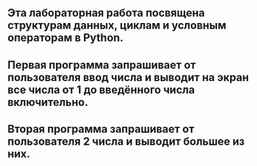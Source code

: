 Эта лабораторная работа посвящена структурам данных, циклам и условным операторам в Python.
-
Первая программа запрашивает от пользователя ввод числа и выводит на экран все числа от 1 до введённого числа включительно.
-
Вторая программа запрашивает от пользователя 2 числа и выводит большее из них.
-
